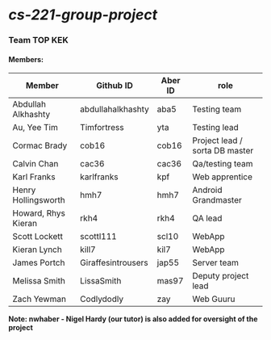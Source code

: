 # *cs-221-group-project*

### Team TOP KEK

#### Members: 

| Member              | Github ID         | Aber ID      | role
----------------------| ------------------|--------------|----------
| Abdullah Alkhashty  | abdullahalkhashty | aba5         | Testing team
| Au, Yee Tim         | Timfortress       | yta          | Testing lead 
| Cormac Brady        | cob16             | cob16        | Project lead / sorta DB master
| Calvin Chan         | cac36             | cac36        | Qa/testing team
| Karl Franks         | karlfranks        | kpf          | Web apprentice
| Henry Hollingsworth | hmh7              | hmh7         | Android Grandmaster
| Howard, Rhys Kieran | rkh4              | rkh4         | QA lead
| Scott Lockett       | scottl111         | scl10        | WebApp
| Kieran Lynch        | kill7             | kil7         | WebApp
| James Portch        | Giraffesintrousers| jap55        | Server  team
| Melissa Smith       | LissaSmith        | mas97        | Deputy project lead
| Zach Yewman         | Codlydodly        | zay          | Web Guuru


**Note: nwhaber - Nigel Hardy (our tutor) is also added for oversight of the project**



